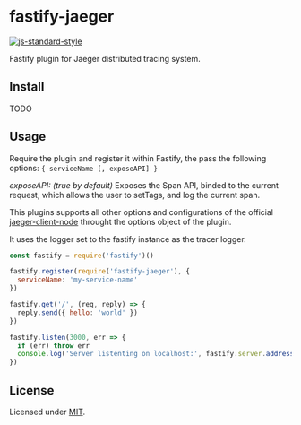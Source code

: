 # fastify-jaeger

[![js-standard-style](https://img.shields.io/badge/code%20style-standard-brightgreen.svg?style=flat)](http://standardjs.com/)

Fastify plugin for Jaeger distributed tracing system.

## Install

TODO

## Usage
Require the plugin and register it within Fastify, the pass the following options: `{ serviceName [, exposeAPI] }`

*exposeAPI: (true by default)* Exposes the Span API, binded to the current request, which allows the user to setTags, and log the current span.

This plugins supports all other options and configurations of the official [jaeger-client-node](https://github.com/jaegertracing/jaeger-client-node) throught the options object of the plugin.

It uses the logger set to the fastify instance as the tracer logger.

```js
const fastify = require('fastify')()

fastify.register(require('fastify-jaeger'), {
  serviceName: 'my-service-name'
})

fastify.get('/', (req, reply) => {
  reply.send({ hello: 'world' })
})

fastify.listen(3000, err => {
  if (err) throw err
  console.log('Server listenting on localhost:', fastify.server.address().port)
})
```

## License

Licensed under [MIT](./LICENSE).
